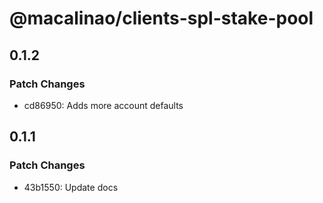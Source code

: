 # @macalinao/clients-spl-stake-pool

## 0.1.2

### Patch Changes

- cd86950: Adds more account defaults

## 0.1.1

### Patch Changes

- 43b1550: Update docs
